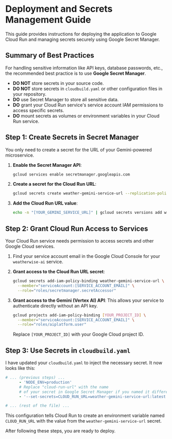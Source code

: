 # Deployment and Secrets Management Guide

This guide provides instructions for deploying the application to Google Cloud Run and managing secrets securely using Google Secret Manager.

## Summary of Best Practices

For handling sensitive information like API keys, database passwords, etc., the recommended best practice is to use **Google Secret Manager**.

-   **DO NOT** store secrets in your source code.
-   **DO NOT** store secrets in `cloudbuild.yaml` or other configuration files in your repository.
-   **DO** use Secret Manager to store all sensitive data.
-   **DO** grant your Cloud Run service's service account IAM permissions to access specific secrets.
-   **DO** mount secrets as volumes or environment variables in your Cloud Run service.

## Step 1: Create Secrets in Secret Manager

You only need to create a secret for the URL of your Gemini-powered microservice.

1.  **Enable the Secret Manager API**:
    ```bash
    gcloud services enable secretmanager.googleapis.com
    ```

2.  **Create a secret for the Cloud Run URL**:
    ```bash
    gcloud secrets create weather-gemini-service-url --replication-policy="automatic"
    ```

3.  **Add the Cloud Run URL value**:
    ```bash
    echo -n "[YOUR_GEMINI_SERVICE_URL]" | gcloud secrets versions add weather-gemini-service-url --data-file=-
    ```

## Step 2: Grant Cloud Run Access to Services

Your Cloud Run service needs permission to access secrets and other Google Cloud services.

1.  Find your service account email in the Google Cloud Console for your `weatherwise-ai` service.

2.  **Grant access to the Cloud Run URL secret**:
    ```bash
    gcloud secrets add-iam-policy-binding weather-gemini-service-url \
      --member="serviceAccount:[SERVICE_ACCOUNT_EMAIL]" \
      --role="roles/secretmanager.secretAccessor"
    ```

3.  **Grant access to the Gemini (Vertex AI) API**:
    This allows your service to authenticate directly without an API key.
    ```bash
    gcloud projects add-iam-policy-binding [YOUR_PROJECT_ID] \
      --member="serviceAccount:[SERVICE_ACCOUNT_EMAIL]" \
      --role="roles/aiplatform.user"
    ```
    Replace `[YOUR_PROJECT_ID]` with your Google Cloud project ID.

## Step 3: Use Secrets in `cloudbuild.yaml`

I have updated your `cloudbuild.yaml` to inject the necessary secret. It now looks like this:

```yaml
# ... (previous steps) ...
      - 'NODE_ENV=production'
      # Replace "cloud-run-url" with the name
      # of your secret in Google Secret Manager if you named it differently.
      - '--set-secrets=CLOUD_RUN_URL=weather-gemini-service-url:latest'

# ... (rest of the file) ...
```

This configuration tells Cloud Run to create an environment variable named `CLOUD_RUN_URL` with the value from the `weather-gemini-service-url` secret.

After following these steps, you are ready to deploy. 